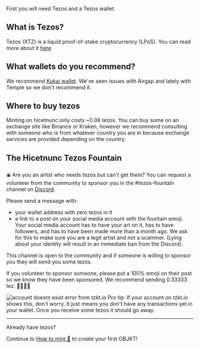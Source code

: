 First you will need Tezos and a Tezos wallet.

## What is Tezos?
Tezos (XTZ) is a liquid proof-of-stake cryptocurrency (LPoS). You can read more about it [here](https://en.wikipedia.org/wiki/Tezos)

## What wallets do you recommend?
We recommend [Kukai wallet](https://wallet.kukai.app/). We've seen issues with Airgap and lately with Temple so we don't recommend it.

## Where to buy tezos
Minting on hicetnunc only costs ~0.08 tezos. You can buy some on an exchange site like Binance or Kraken, however we recommend consulting with someone who is from whatever country you are in because exchange services are provided depending on the country.

## The Hicetnunc Tezos Fountain
⛲
Are you an artist who needs tezos but can't get them? You can request a volunteer from the community to sponsor you in the #tezos-fountain channel on [Discord](https://discord.gg/FwZyeQp5).

Please send a message with:

* your wallet address with zero tezos in it
* a link to a post on your social media account with the fountain emoji. Your social media account has to have your art on it, has to have followers, and has to have been made more than a month ago. We ask for this to make sure you are a legit artist and not a scammer. (Lying about your identity will result in an immediate ban from the Discord).

This channel is open to the community and if someone is willing to sponsor you they will send you some tezos.

If you volunteer to sponsor someone, please put a 100% emoji on their post so we know they have been sponsored. We recommend sending 0.33333 tez. 
💯💯💯💯

![account doesnt exist error from tzkt.io](https://imgshare.io/images/2021/05/15/account_doesnt_exist.png)
Pro tip: If your account on tzkt.io shows this, don't worry. It just means you don't have any transactions yet in your wallet. Once you receive some tezos it should go away.
***
Already have tezos? 

Continue to [How to mint 🌿](https://github.com/hicetnunc2000/hicetnunc/wiki/How-to-mint-🌿) to create your first OBJKT!